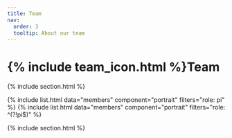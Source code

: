 ```yaml
---
title: Team
nav:
  order: 3
  tooltip: About our team
---
```


# {% include team_icon.html %}Team



{% include section.html %}

{% include list.html data="members" component="portrait" filters="role: pi" %}
{% include list.html data="members" component="portrait" filters="role: ^(?!pi$)" %}


{% include section.html %}


